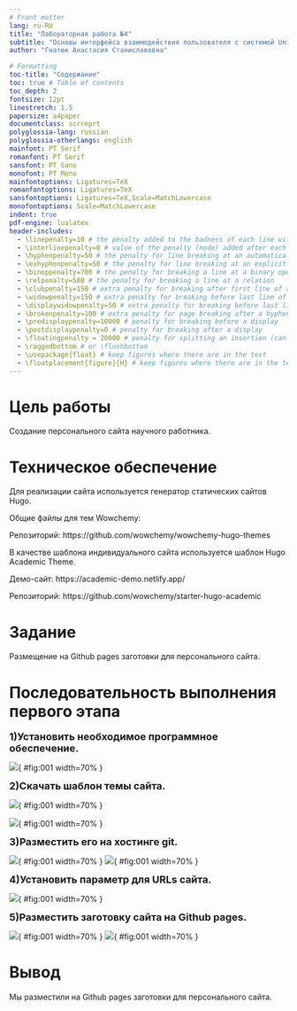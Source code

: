 ```yaml
---
# Front matter
lang: ru-RU
title: "Лабораторная работа №4"
subtitle: "Основы интерфейса взаимодействия пользователя с системой Unix на уровне командной строки"
author: "Гнатюк Анастасия Станиславовна"

# Formatting
toc-title: "Содержание"
toc: true # Table of contents
toc_depth: 2
fontsize: 12pt
linestretch: 1.5
papersize: a4paper
documentclass: scrreprt
polyglossia-lang: russian
polyglossia-otherlangs: english
mainfont: PT Serif
romanfont: PT Serif
sansfont: PT Sans
monofont: PT Mono
mainfontoptions: Ligatures=TeX
romanfontoptions: Ligatures=TeX
sansfontoptions: Ligatures=TeX,Scale=MatchLowercase
monofontoptions: Scale=MatchLowercase
indent: true
pdf-engine: lualatex
header-includes:
  - \linepenalty=10 # the penalty added to the badness of each line within a paragraph (no associated penalty node) Increasing the value makes tex try to have fewer lines in the paragraph.
  - \interlinepenalty=0 # value of the penalty (node) added after each line of a paragraph.
  - \hyphenpenalty=50 # the penalty for line breaking at an automatically inserted hyphen
  - \exhyphenpenalty=50 # the penalty for line breaking at an explicit hyphen
  - \binoppenalty=700 # the penalty for breaking a line at a binary operator
  - \relpenalty=500 # the penalty for breaking a line at a relation
  - \clubpenalty=150 # extra penalty for breaking after first line of a paragraph
  - \widowpenalty=150 # extra penalty for breaking before last line of a paragraph
  - \displaywidowpenalty=50 # extra penalty for breaking before last line before a display math
  - \brokenpenalty=100 # extra penalty for page breaking after a hyphenated line
  - \predisplaypenalty=10000 # penalty for breaking before a display
  - \postdisplaypenalty=0 # penalty for breaking after a display
  - \floatingpenalty = 20000 # penalty for splitting an insertion (can only be split footnote in standard LaTeX)
  - \raggedbottom # or \flushbottom
  - \usepackage{float} # keep figures where there are in the text
  - \floatplacement{figure}{H} # keep figures where there are in the text
---
```



# Цель работы

Создание персонального сайта научного работника.

# Техническое обеспечение

<p> Для реализации сайта используется генератор статических сайтов Hugo.
<p> Общие файлы для тем Wowchemy:
<p> Репозиторий: https://github.com/wowchemy/wowchemy-hugo-themes
<p> В качестве шаблона индивидуального сайта используется шаблон Hugo Academic Theme.
<p>Демо-сайт: https://academic-demo.netlify.app/
<p>Репозиторий: https://github.com/wowchemy/starter-hugo-academic


# Задание

Размещение на Github pages заготовки для персонального сайта.

# Последовательность выполнения первого этапа

**<font size="4">1)Установить необходимое программное обеспечение.</font>**

![](screens/1.png){ #fig:001 width=70% }

**<font size="4">2)Скачать шаблон темы сайта.</font>**


![](screens/2.png){ #fig:001 width=70% }

![](screens/3.png){ #fig:001 width=70% }

**<font size="4">3)Разместить его на хостинге git.</font>**

![](screens/4.png){ #fig:001 width=70% }
![](screens/5.png){ #fig:001 width=70% }

**<font size="4">4)Установить параметр для URLs сайта.</font>**

![](screens/6.png){ #fig:001 width=70% }

**<font size="4">5)Разместить заготовку сайта на Github pages.</font>**

![](screens/7.png){ #fig:001 width=70% }
![](screens/8.png){ #fig:001 width=70% }

# Вывод

Мы разместили на Github pages заготовки для персонального сайта.